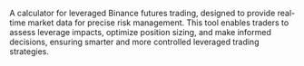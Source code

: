 A calculator for leveraged Binance futures trading, designed to provide real-time market data for precise risk management. This tool enables traders to assess leverage impacts, optimize position sizing, and make informed decisions, ensuring smarter and more controlled leveraged trading strategies.
